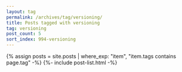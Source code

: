 ```yaml
---
layout: tag
permalink: /archives/tag/versioning/
title: Posts tagged with versioning
tag: versioning
post_count: 5
sort_index: 994-versioning
---
```

{% assign posts = site.posts | where_exp: "item", "item.tags contains page.tag" -%}
{%- include post-list.html -%}
